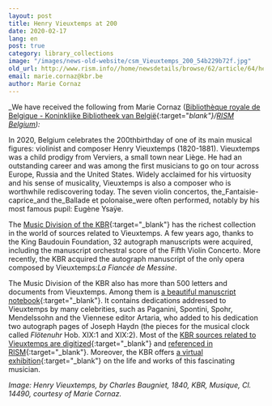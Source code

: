 ```yaml
---
layout: post
title: Henry Vieuxtemps at 200
date: 2020-02-17
lang: en
post: true
category: library_collections
image: "/images/news-old-website/csm_Vieuxtemps_200_54b229b72f.jpg"
old_url: http://www.rism.info//home/newsdetails/browse/62/article/64/henry-vieuxtemps-at-200.html
email: marie.cornaz@kbr.be
author: Marie Cornaz
---
```


_We have received the following from Marie Cornaz ([Bibliothèque royale de Belgique - Koninklijke Bibliotheek van België](https://www.kbr.be/en/collections/music/){:target="_blank"}/[RISM Belgium](/international/working-groups.html)):_

In 2020, Belgium celebrates the 200thbirthday of one of its main musical figures: violinist and composer Henry Vieuxtemps (1820-1881). Vieuxtemps was a child prodigy from Verviers, a small town near Liège. He had an outstanding career and was among the first musicians to go on tour across Europe, Russia and the United States. Widely acclaimed for his virtuosity and his sense of musicality, Vieuxtemps is also a composer who is worthwhile rediscovering today. The seven violin concertos, the_Fantaisie-caprice_and the_Ballade et polonaise_were often performed, notably by his most famous pupil: Eugène Ysaÿe.

The [Music Division of the KBR](https://www.kbr.be/en/collections/music/){:target="_blank"} has the richest collection in the world of sources related to Vieuxtemps. A few years ago, thanks to the King Baudouin Foundation, 32 autograph manuscripts were acquired, including the manuscript orchestral score of the Fifth Violin Concerto. More recently, the KBR acquired the autograph manuscript of the only opera composed by Vieuxtemps:_La Fiancée de Messine_.

The Music Division of the KBR also has more than 500 letters and documents from Vieuxtemps. Among them is [a beautiful manuscript notebook](https://uurl.kbr.be/1065473){:target="_blank"}. It contains dedications addressed to Vieuxtemps by many celebrities, such as Paganini, Spontini, Spohr, Mendelssohn and the Viennese editor Artaria, who added to his dedication two autograph pages of Joseph Haydn (the pieces for the musical clock called _Flötenuhr_ Hob. XIX:1 and XIX:2). Most of the [KBR sources related to Vieuxtemps are digitized](https://belgica.kbr.be/belgica/home-belgica.aspx?_lg=en-GB){:target="_blank"} and [referenced in RISM](https://opac.rism.info/search?View=rism&author=vieuxtemps&siglum=B-Br&Language=en){:target="_blank"}. Moreover, the KBR offers [a virtual exhibition](http://vieuxtemps.kbr.be/){:target="_blank"} on the life and works of this fascinating musician.


_Image: Henry Vieuxtemps, by Charles Baugniet, 1840, KBR, Musique, Cl. 14490, courtesy of Marie Cornaz._
